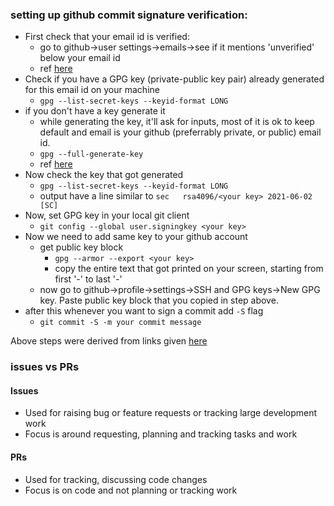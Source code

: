 ### setting up github commit signature verification:
- First check that your email id is verified:
  - go to github->user settings->emails->see if it mentions 'unverified' below your email id
  - ref [here](https://docs.github.com/en/github/getting-started-with-github/signing-up-for-github/verifying-your-email-address)
- Check if you have a GPG key (private-public key pair) already generated for this email id on your machine
  - `gpg --list-secret-keys --keyid-format LONG`
- if you don't have a key generate it
  - while generating the key, it'll ask for inputs, most of it is ok to keep default and email is your github (preferrably private, or public) email id.
  - `gpg --full-generate-key`
  - ref [here](https://docs.github.com/en/github/authenticating-to-github/managing-commit-signature-verification/generating-a-new-gpg-key)
- Now check the key that got generated
  - `gpg --list-secret-keys --keyid-format LONG`
  - output have a line similar to `sec   rsa4096/<your key> 2021-06-02 [SC]`
- Now, set GPG key in your local git client
  - `git config --global user.signingkey <your key>`
- Now we need to add same key to your github account
  - get public key block
    - `gpg --armor --export <your key>`
    - copy the entire text that got printed on your screen, starting from first '-' to last '-'
  - now go to github->profile->settings->SSH and GPG keys->New GPG key. Paste public key block that you copied in step above.
- after this whenever you want to sign a commit add `-S` flag
  - `git commit -S -m your commit message` 


Above steps were derived from links given [here](https://docs.github.com/en/github/authenticating-to-github/managing-commit-signature-verification)

### issues vs PRs
  
  #### Issues
  - Used for raising bug or feature requests or tracking large development work
  - Focus is around requesting, planning and tracking tasks and work

  #### PRs
  - Used for tracking, discussing code changes 
  - Focus is on code and not planning or tracking work

